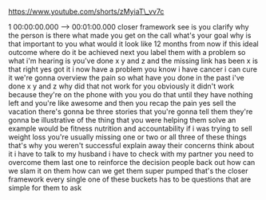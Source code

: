https://www.youtube.com/shorts/zMyiaT\_vv7c

1 00:00:00.000 --\> 00:01:00.000 closer framework see is you clarify why
the person is there what made you get on the call what's your goal why
is that important to you what would it look like 12 months from now if
this ideal outcome where do it be achieved next you label them with a
problem so what i'm hearing is you've done x y and z and the missing
link has been x is that right yes got it i now have a problem you know i
have cancer i can cure it we're gonna overview the pain so what have you
done in the past i've done x y and z why did that not work for you
obviously it didn't work because they're on the phone with you you do
that until they have nothing left and you're like awesome and then you
recap the pain yes sell the vacation there's gonna be three stories that
you're gonna tell them they're gonna be illustrative of the thing that
you were helping them solve an example would be fitness nutrition and
accountability if i was trying to sell weight loss you're usually
missing one or two or all three of these things that's why you weren't
successful explain away their concerns think about it i have to talk to
my husband i have to check with my partner you need to overcome them
last one to reinforce the decision people back out how can we slam it on
them how can we get them super pumped that's the closer framework every
single one of these buckets has to be questions that are simple for them
to ask
